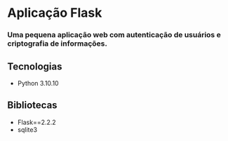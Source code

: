 # Aplicação Flask
### Uma pequena aplicação web com autenticação de usuários e criptografia de informações.

## Tecnologias
- Python 3.10.10

## Bibliotecas
- Flask==2.2.2
- sqlite3